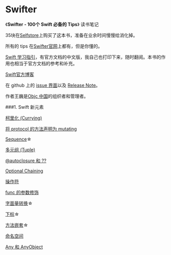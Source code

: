 # Swifter

《**Swifter - 100个 Swift 必备的 Tips**》 读书笔记

35块在[Selfstore](https://selfstore.io/)上购买了这本书，准备在业余时间慢慢给消化掉。

所有的 tips 在[Swifter官网](http://swifter.tips/)上都有，但是你懂的。

[Swift 学习指引](http://www.swiftguide.cn/)，有官方文档的中文版，我自己也打印下来，随时翻阅。本书的作用也相当于官方文档的参考和补充。

[Swift官方博客](https://developer.apple.com/swift/blog/)

在 github 上的 [issue 界面](https://github.com/swifter-tips/Public-Issues/issues)以及 [Release Note](https://github.com/swifter-tips/Public-Issues/wiki/Release-Note)。

作者王巍是[Objc 中国](http://objccn.io/)的组织者和管理者。

###1. Swift 新元素

[柯里化 (Currying)](https://github.com/AlonsoZhang/Swifter/blob/master/currying.md)

[将 protocol 的方法声明为 mutating](https://github.com/AlonsoZhang/Swifter/blob/master/protocol-mutation.md)

[Sequence](https://github.com/AlonsoZhang/Swifter/blob/master/sequence.md)☆

[多元组 (Tuple)](https://github.com/AlonsoZhang/Swifter/blob/master/tuple.md)

[@autoclosure 和 ??](https://github.com/AlonsoZhang/Swifter/blob/master/autoclosure.md)

[Optional Chaining](https://github.com/AlonsoZhang/Swifter/blob/master/optional-chaining.md)

[操作符](https://github.com/AlonsoZhang/Swifter/blob/master/operator.md)

[func 的参数修饰](https://github.com/AlonsoZhang/Swifter/blob/master/func-params.md)

[字面量转换](https://github.com/AlonsoZhang/Swifter/blob/master/literal.md)☆

[下标](https://github.com/AlonsoZhang/Swifter/blob/master/subscript.md)☆

[方法嵌套](https://github.com/AlonsoZhang/Swifter/blob/master/nested-func.md)☆

[命名空间](https://github.com/AlonsoZhang/Swifter/blob/master/namespace.md)

[Any 和 AnyObject](https://github.com/AlonsoZhang/Swifter/blob/master/any-anyobject.md)